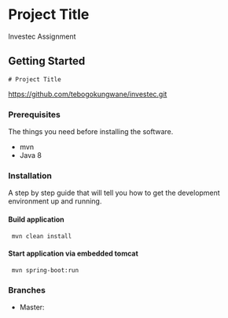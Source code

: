 # Project Title

Investec Assignment

## Getting Started

```
# Project Title
```
https://github.com/tebogokungwane/investec.git

### Prerequisites

The things you need before installing the software.

* mvn
* Java 8

### Installation

A step by step guide that will tell you how to get the development environment up and running.

#### Build application
``` mvn clean install```

#### Start application via embedded tomcat
``` mvn spring-boot:run```

### Branches

* Master:
